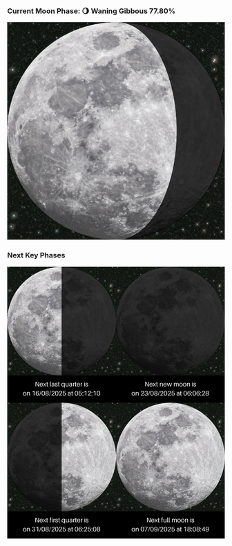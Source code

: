 ### Current Moon Phase: 🌖 Waning Gibbous 77.80%
![Moon Phase](moonphase.png)
### Next Key Phases
![Gallery](gallery.png)